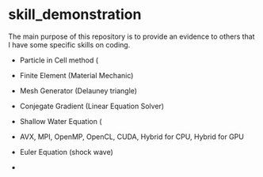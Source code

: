 # skill_demonstration
The main purpose of this repository is to provide an evidence to others that I have some specific skills on coding.

* Particle in Cell method ( 

* Finite Element (Material Mechanic)

* Mesh Generator (Delauney triangle)

* Conjegate Gradient (Linear Equation Solver)

* Shallow Water Equation (
 - AVX, MPI, OpenMP, OpenCL, CUDA, Hybrid for CPU, Hybrid for GPU

* Euler Equation (shock wave)
 - 
  

